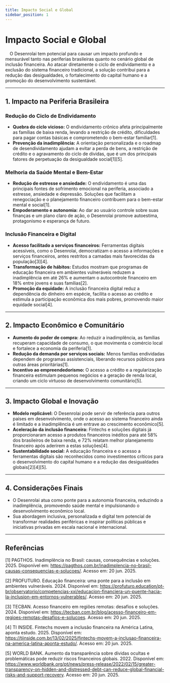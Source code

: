 ```yaml
---
title: Impacto Social e Global
sidebar_position: 1
---
```


# Impacto Social e Global

&emsp;O Desenrolai tem potencial para causar um impacto profundo e mensurável tanto nas periferias brasileiras quanto no cenário global de inclusão financeira. Ao atacar diretamente o ciclo de endividamento e a exclusão do sistema financeiro tradicional, a solução contribui para a redução das desigualdades, o fortalecimento do capital humano e a promoção do desenvolvimento sustentável.

---

## 1. Impacto na Periferia Brasileira

### Redução do Ciclo de Endividamento

- **Quebra do ciclo vicioso:** O endividamento crônico afeta principalmente as famílias de baixa renda, levando a restrição de crédito, dificuldades para pagar contas básicas e comprometendo o bem-estar familiar[1].
- **Prevenção da inadimplência:** A orientação personalizada e o roadmap de desendividamento ajudam a evitar a perda de bens, a restrição de crédito e o agravamento do ciclo de dívidas, que é um dos principais fatores de perpetuação da desigualdade social[1][5].

### Melhoria da Saúde Mental e Bem-Estar

- **Redução de estresse e ansiedade:** O endividamento é uma das principais fontes de sofrimento emocional na periferia, associado a estresse, ansiedade e depressão. Soluções que facilitam a renegociação e o planejamento financeiro contribuem para o bem-estar mental e social[1].
- **Empoderamento e autonomia:** Ao dar ao usuário controle sobre suas finanças e um plano claro de ação, o Desenrolai promove autoestima, protagonismo e esperança de futuro.

### Inclusão Financeira e Digital

- **Acesso facilitado a serviços financeiros:** Ferramentas digitais acessíveis, como o Desenrolai, democratizam o acesso a informações e serviços financeiros, antes restritos a camadas mais favorecidas da população[3][4].
- **Transformação de hábitos:** Estudos mostram que programas de educação financeira em ambientes vulneráveis reduzem a inadimplência em até 26% e aumentam o autocontrole financeiro em 18% entre jovens e suas famílias[2].
- **Promoção da equidade:** A inclusão financeira digital reduz a dependência do dinheiro em espécie, facilita o acesso ao crédito e estimula a participação econômica dos mais pobres, promovendo maior equidade social[4].

---

## 2. Impacto Econômico e Comunitário

- **Aumento do poder de compra:** Ao reduzir a inadimplência, as famílias recuperam capacidade de consumo, o que movimenta o comércio local e fortalece a economia da periferia[1].
- **Redução da demanda por serviços sociais:** Menos famílias endividadas dependem de programas assistenciais, liberando recursos públicos para outras áreas prioritárias[1].
- **Incentivo ao empreendedorismo:** O acesso a crédito e a regularização financeira estimulam pequenos negócios e a geração de renda local, criando um ciclo virtuoso de desenvolvimento comunitário[5].

---

## 3. Impacto Global e Inovação

- **Modelo replicável:** O Desenrolai pode servir de referência para outros países em desenvolvimento, onde o acesso ao sistema financeiro ainda é limitado e a inadimplência é um entrave ao crescimento econômico[5].
- **Aceleração da inclusão financeira:** Fintechs e soluções digitais já proporcionaram acesso a produtos financeiros inéditos para até 58% dos brasileiros de baixa renda, e 72% relatam melhor planejamento financeiro após aderirem a estas soluções[4].
- **Sustentabilidade social:** A educação financeira e o acesso a ferramentas digitais são reconhecidos como investimentos críticos para o desenvolvimento do capital humano e a redução das desigualdades globais[2][4][5].

---

## 4. Considerações Finais

- O Desenrolai atua como ponte para a autonomia financeira, reduzindo a inadimplência, promovendo saúde mental e impulsionando o desenvolvimento econômico local.
- Sua abordagem inclusiva, personalizada e digital tem potencial de transformar realidades periféricas e inspirar políticas públicas e iniciativas privadas em escala nacional e internacional.

---

## Referências

[1] PAGTHOS. Inadimplência no Brasil: causas, consequências e soluções. 2025. Disponível em: https://pagthos.com.br/inadimplencia-no-brasil-causas-consequencias-e-solucoes/. Acesso em: 20 jun. 2025.

[2] PROFUTURO. Educação financeira: uma ponte para a inclusão em ambientes vulneráveis. 2024. Disponível em: https://profuturo.education/pt-br/observatorio/competencias-xxi/educacion-financiera-un-puente-hacia-la-inclusion-em-entornos-vulnerables/. Acesso em: 20 jun. 2025.

[3] TECBAN. Acesso financeiro em regiões remotas: desafios e soluções. 2024. Disponível em: https://tecban.com.br/blog/acesso-financeiro-em-regioes-remotas-desafios-e-solucoes. Acesso em: 20 jun. 2025.

[4] TI INSIDE. Fintechs movem a inclusão financeira na América Latina, aponta estudo. 2025. Disponível em: https://tiinside.com.br/13/02/2025/fintechs-movem-a-inclusao-financeira-na-america-latina-aponta-estudo/. Acesso em: 20 jun. 2025.

[5] WORLD BANK. Aumento da transparência sobre dívidas ocultas e problemáticas pode reduzir riscos financeiros globais. 2022. Disponível em: https://www.worldbank.org/pt/news/press-release/2022/02/15/greater-transparency-on-hidden-and-distressed-debt-can-reduce-global-financial-risks-and-support-recovery. Acesso em: 20 jun. 2025.
